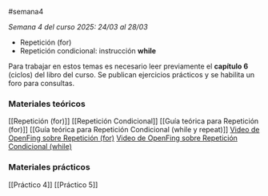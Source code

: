 #semana4

_Semana 4 del curso 2025: 24/03 al 28/03_

- Repetición (for)
- Repetición condicional: instrucción **while**  
    
  

Para trabajar en estos temas es necesario leer previamente el **capítulo 6** (ciclos) del libro del curso. Se publican ejercicios prácticos y se habilita un foro para consultas.

### Materiales teóricos
[[Repetición (for)]]
[[Repetición Condicional]]
[[Guía teórica para Repetición (for)]]
[[Guía teórica para Repetición Condicional (while y repeat)]]
[Video de OpenFing sobre Repetición (for)](https://eva.fing.edu.uy/mod/url/view.php?id=68419)
[Video de OpenFing sobre Repetición Condicional (while)](https://eva.fing.edu.uy/mod/url/view.php?id=68811)
### Materiales prácticos
[[Práctico 4]]
[[Práctico 5]]

